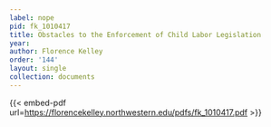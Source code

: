 ```yaml
---
label: nope
pid: fk_1010417
title: Obstacles to the Enforcement of Child Labor Legislation
year:
author: Florence Kelley
order: '144'
layout: single
collection: documents
---
```



{{< embed-pdf url=https://florencekelley.northwestern.edu/pdfs/fk_1010417.pdf >}}